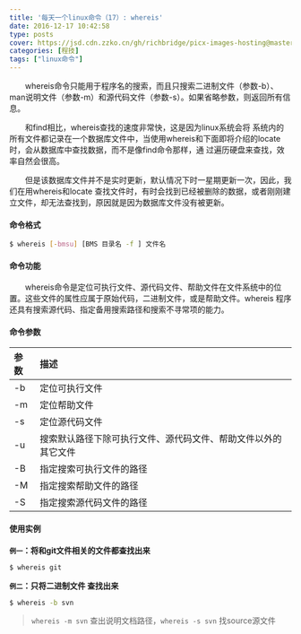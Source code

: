 ```yaml
---
title: '每天一个linux命令（17）: whereis'
date: 2016-12-17 10:42:58
type: posts
cover: https://jsd.cdn.zzko.cn/gh/richbridge/picx-images-hosting@master/thumbnail/audit.jpg
categories: [程技]
tags: ["linux命令"]
---
```

　　whereis命令只能用于程序名的搜索，而且只搜索二进制文件（参数-b）、man说明文件（参数-m）和源代码文件（参数-s）。如果省略参数，则返回所有信息。
<!--more -->

　　和find相比，whereis查找的速度非常快，这是因为linux系统会将 系统内的所有文件都记录在一个数据库文件中，当使用whereis和下面即将介绍的locate时，会从数据库中查找数据，而不是像find命令那样，通 过遍历硬盘来查找，效率自然会很高。

　　但是该数据库文件并不是实时更新，默认情况下时一星期更新一次，因此，我们在用whereis和locate 查找文件时，有时会找到已经被删除的数据，或者刚刚建立文件，却无法查找到，原因就是因为数据库文件没有被更新。
#### 命令格式
```bash
$ whereis [-bmsu] [BMS 目录名 -f ] 文件名
```
#### 命令功能
　　whereis命令是定位可执行文件、源代码文件、帮助文件在文件系统中的位置。这些文件的属性应属于原始代码，二进制文件，或是帮助文件。whereis 程序还具有搜索源代码、指定备用搜索路径和搜索不寻常项的能力。
#### 命令参数
| 参数 | 描述     |
| :------------- | :------------- |
| -b | 定位可执行文件 |
| -m | 定位帮助文件 |
| -s | 定位源代码文件 |
| -u | 搜索默认路径下除可执行文件、源代码文件、帮助文件以外的其它文件 |
| -B | 指定搜索可执行文件的路径 |
| -M | 指定搜索帮助文件的路径 |
| -S | 指定搜索源代码文件的路径 |
#### 使用实例
**`例一`：将和git文件相关的文件都查找出来**
```bash
$ whereis git
```
**`例二`：只将二进制文件 查找出来**
```bash
$ whereis -b svn
```
>`whereis -m svn` 查出说明文档路径，`whereis -s svn` 找source源文件

